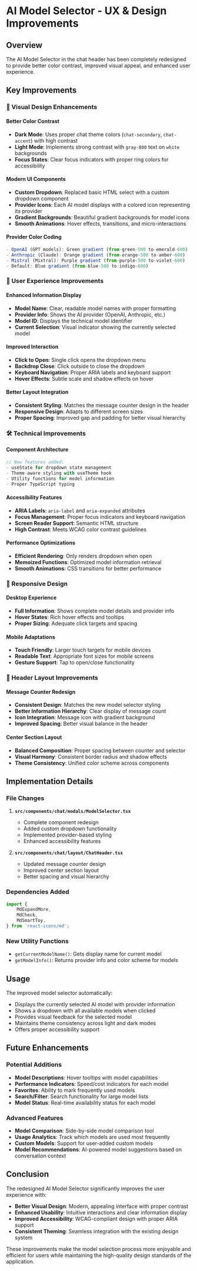 # AI Model Selector - UX & Design Improvements

## Overview

The AI Model Selector in the chat header has been completely redesigned to provide better color contrast, improved visual appeal, and enhanced user experience.

## Key Improvements

### 🎨 Visual Design Enhancements

#### **Better Color Contrast**

-   **Dark Mode**: Uses proper chat theme colors (`chat-secondary`, `chat-accent`) with high contrast
-   **Light Mode**: Implements strong contrast with `gray-800` text on `white` backgrounds
-   **Focus States**: Clear focus indicators with proper ring colors for accessibility

#### **Modern UI Components**

-   **Custom Dropdown**: Replaced basic HTML select with a custom dropdown component
-   **Provider Icons**: Each AI model displays with a colored icon representing its provider
-   **Gradient Backgrounds**: Beautiful gradient backgrounds for model icons
-   **Smooth Animations**: Hover effects, transitions, and micro-interactions

#### **Provider Color Coding**

```typescript
- OpenAI (GPT models): Green gradient (from-green-500 to-emerald-600)
- Anthropic (Claude): Orange gradient (from-orange-500 to-amber-600)
- Mistral (Mixtral): Purple gradient (from-purple-500 to-violet-600)
- Default: Blue gradient (from-blue-500 to-indigo-600)
```

### 🚀 User Experience Improvements

#### **Enhanced Information Display**

-   **Model Name**: Clear, readable model names with proper formatting
-   **Provider Info**: Shows the AI provider (OpenAI, Anthropic, etc.)
-   **Model ID**: Displays the technical model identifier
-   **Current Selection**: Visual indicator showing the currently selected model

#### **Improved Interaction**

-   **Click to Open**: Single click opens the dropdown menu
-   **Backdrop Close**: Click outside to close the dropdown
-   **Keyboard Navigation**: Proper ARIA labels and keyboard support
-   **Hover Effects**: Subtle scale and shadow effects on hover

#### **Better Layout Integration**

-   **Consistent Styling**: Matches the message counter design in the header
-   **Responsive Design**: Adapts to different screen sizes
-   **Proper Spacing**: Improved gap and padding for better visual hierarchy

### 🛠️ Technical Improvements

#### **Component Architecture**

```typescript
// New features added:
- useState for dropdown state management
- Theme-aware styling with useTheme hook
- Utility functions for model information
- Proper TypeScript typing
```

#### **Accessibility Features**

-   **ARIA Labels**: `aria-label` and `aria-expanded` attributes
-   **Focus Management**: Proper focus indicators and keyboard navigation
-   **Screen Reader Support**: Semantic HTML structure
-   **High Contrast**: Meets WCAG color contrast guidelines

#### **Performance Optimizations**

-   **Efficient Rendering**: Only renders dropdown when open
-   **Memoized Functions**: Optimized model information retrieval
-   **Smooth Animations**: CSS transitions for better performance

### 📱 Responsive Design

#### **Desktop Experience**

-   **Full Information**: Shows complete model details and provider info
-   **Hover States**: Rich hover effects and tooltips
-   **Proper Sizing**: Adequate click targets and spacing

#### **Mobile Adaptations**

-   **Touch Friendly**: Larger touch targets for mobile devices
-   **Readable Text**: Appropriate font sizes for mobile screens
-   **Gesture Support**: Tap to open/close functionality

### 🎯 Header Layout Improvements

#### **Message Counter Redesign**

-   **Consistent Design**: Matches the new model selector styling
-   **Better Information Hierarchy**: Clear display of message count
-   **Icon Integration**: Message icon with gradient background
-   **Improved Spacing**: Better visual balance in the header

#### **Center Section Layout**

-   **Balanced Composition**: Proper spacing between counter and selector
-   **Visual Harmony**: Consistent border radius and shadow effects
-   **Theme Consistency**: Unified color scheme across components

## Implementation Details

### **File Changes**

1. **`src/components/chat/modals/ModelSelector.tsx`**

    - Complete component redesign
    - Added custom dropdown functionality
    - Implemented provider-based styling
    - Enhanced accessibility features

2. **`src/components/chat/layout/ChatHeader.tsx`**
    - Updated message counter design
    - Improved center section layout
    - Better spacing and visual hierarchy

### **Dependencies Added**

```typescript
import {
	MdExpandMore,
	MdCheck,
	MdSmartToy,
} from 'react-icons/md';
```

### **New Utility Functions**

-   `getCurrentModelName()`: Gets display name for current model
-   `getModelInfo()`: Returns provider info and color scheme for models

## Usage

The improved model selector automatically:

-   Displays the currently selected AI model with provider information
-   Shows a dropdown with all available models when clicked
-   Provides visual feedback for the selected model
-   Maintains theme consistency across light and dark modes
-   Offers proper accessibility support

## Future Enhancements

### **Potential Additions**

-   **Model Descriptions**: Hover tooltips with model capabilities
-   **Performance Indicators**: Speed/cost indicators for each model
-   **Favorites**: Ability to mark frequently used models
-   **Search/Filter**: Search functionality for large model lists
-   **Model Status**: Real-time availability status for each model

### **Advanced Features**

-   **Model Comparison**: Side-by-side model comparison tool
-   **Usage Analytics**: Track which models are used most frequently
-   **Custom Models**: Support for user-added custom models
-   **Model Recommendations**: AI-powered model suggestions based on conversation context

## Conclusion

The redesigned AI Model Selector significantly improves the user experience with:

-   **Better Visual Design**: Modern, appealing interface with proper contrast
-   **Enhanced Usability**: Intuitive interactions and clear information display
-   **Improved Accessibility**: WCAG-compliant design with proper ARIA support
-   **Consistent Theming**: Seamless integration with the existing design system

These improvements make the model selection process more enjoyable and efficient for users while maintaining the high-quality design standards of the application.
